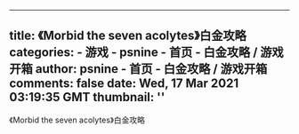 
---
title: 《Morbid the seven acolytes》白金攻略
categories: 
    - 游戏
    - psnine - 首页 - 白金攻略 / 游戏开箱
author: psnine - 首页 - 白金攻略 / 游戏开箱
comments: false
date: Wed, 17 Mar 2021 03:19:35 GMT
thumbnail: ''
---

<div>   
《Morbid the seven acolytes》白金攻略  
</div>
            